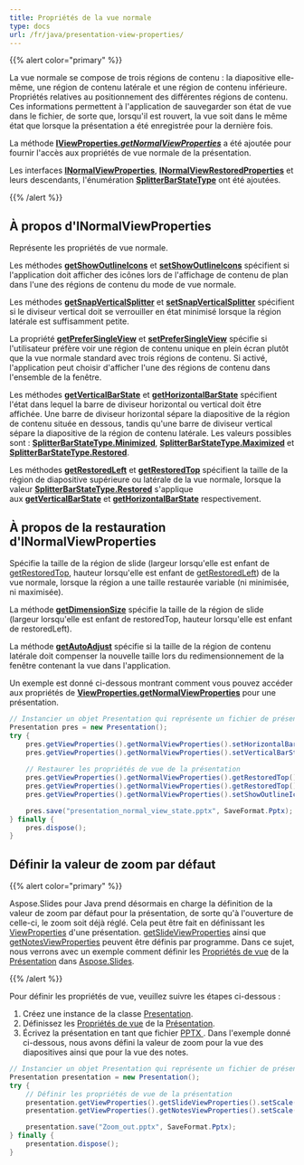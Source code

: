 ```yaml
---
title: Propriétés de la vue normale
type: docs
url: /fr/java/presentation-view-properties/
---
```


{{% alert color="primary" %}} 

La vue normale se compose de trois régions de contenu : la diapositive elle-même, une région de contenu latérale et une région de contenu inférieure. Propriétés relatives au positionnement des différentes régions de contenu. Ces informations permettent à l'application de sauvegarder son état de vue dans le fichier, de sorte que, lorsqu'il est rouvert, la vue soit dans le même état que lorsque la présentation a été enregistrée pour la dernière fois.

La méthode [**IViewProperties.*getNormalViewProperties***](https://reference.aspose.com/slides/java/com.aspose.slides/IViewProperties#getNormalViewProperties--) a été ajoutée pour fournir l'accès aux propriétés de vue normale de la présentation. 

Les interfaces [**INormalViewProperties**](https://reference.aspose.com/slides/java/com.aspose.slides/INormalViewProperties), [**INormalViewRestoredProperties**](https://reference.aspose.com/slides/java/com.aspose.slides/INormalViewRestoredProperties) et leurs descendants, l'énumération [**SplitterBarStateType**](https://reference.aspose.com/slides/java/com.aspose.slides/SplitterBarStateType) ont été ajoutées.

{{% /alert %}} 


## **À propos d'INormalViewProperties** #
Représente les propriétés de vue normale.

Les méthodes [**getShowOutlineIcons**](https://reference.aspose.com/slides/java/com.aspose.slides/INormalViewProperties#getShowOutlineIcons--) et [**setShowOutlineIcons**](https://reference.aspose.com/slides/java/com.aspose.slides/INormalViewProperties#setShowOutlineIcons-boolean-) spécifient si l'application doit afficher des icônes lors de l'affichage de contenu de plan dans l'une des régions de contenu du mode de vue normale.

Les méthodes [**getSnapVerticalSplitter**](https://reference.aspose.com/slides/java/com.aspose.slides/INormalViewProperties#getSnapVerticalSplitter--) et [**setSnapVerticalSplitter**](https://reference.aspose.com/slides/java/com.aspose.slides/INormalViewProperties#setSnapVerticalSplitter-boolean-) spécifient si le diviseur vertical doit se verrouiller en état minimisé lorsque la région latérale est suffisamment petite.

La propriété [**getPreferSingleView**](https://reference.aspose.com/slides/java/com.aspose.slides/INormalViewProperties#getPreferSingleView--) et [**setPreferSingleView**](https://reference.aspose.com/slides/java/com.aspose.slides/INormalViewProperties#setPreferSingleView-boolean-) spécifie si l'utilisateur préfère voir une région de contenu unique en plein écran plutôt que la vue normale standard avec trois régions de contenu. Si activé, l'application peut choisir d'afficher l'une des régions de contenu dans l'ensemble de la fenêtre.

Les méthodes [**getVerticalBarState**](https://reference.aspose.com/slides/java/com.aspose.slides/INormalViewProperties#getVerticalBarState--) et [**getHorizontalBarState**](https://reference.aspose.com/slides/java/com.aspose.slides/INormalViewProperties#getHorizontalBarState--) spécifient l'état dans lequel la barre de diviseur horizontal ou vertical doit être affichée. Une barre de diviseur horizontal sépare la diapositive de la région de contenu située en dessous, tandis qu'une barre de diviseur vertical sépare la diapositive de la région de contenu latérale. Les valeurs possibles sont : [**SplitterBarStateType.Minimized**](https://reference.aspose.com/slides/java/com.aspose.slides/SplitterBarStateType#Minimized), [**SplitterBarStateType.Maximized**](https://reference.aspose.com/slides/java/com.aspose.slides/SplitterBarStateType#Maximized) et [**SplitterBarStateType.Restored**](https://reference.aspose.com/slides/java/com.aspose.slides/SplitterBarStateType#Restored).

Les méthodes [**getRestoredLeft**](https://reference.aspose.com/slides/java/com.aspose.slides/INormalViewProperties#getRestoredLeft--) et [**getRestoredTop**](https://reference.aspose.com/slides/java/com.aspose.slides/INormalViewProperties#getRestoredTop--) spécifient la taille de la région de diapositive supérieure ou latérale de la vue normale, lorsque la valeur [**SplitterBarStateType.Restored**](https://reference.aspose.com/slides/java/com.aspose.slides/SplitterBarStateType#Restored) s'applique aux [**getVerticalBarState**](https://reference.aspose.com/slides/java/com.aspose.slides/INormalViewProperties#getVerticalBarState--) et [**getHorizontalBarState**](https://reference.aspose.com/slides/java/com.aspose.slides/INormalViewProperties#getHorizontalBarState--) respectivement.


## **À propos de la restauration d'INormalViewProperties** 
Spécifie la taille de la région de slide (largeur lorsqu'elle est enfant de [getRestoredTop](https://reference.aspose.com/slides/java/com.aspose.slides/INormalViewProperties#getRestoredTop--), hauteur lorsqu'elle est enfant de [getRestoredLeft](https://reference.aspose.com/slides/java/com.aspose.slides/INormalViewProperties#getRestoredLeft--)) de la vue normale, lorsque la région a une taille restaurée variable (ni minimisée, ni maximisée). 

La méthode [**getDimensionSize**](https://reference.aspose.com/slides/java/com.aspose.slides/INormalViewRestoredProperties#getDimensionSize--) spécifie la taille de la région de slide (largeur lorsqu'elle est enfant de restoredTop, hauteur lorsqu'elle est enfant de restoredLeft).

La méthode [**getAutoAdjust**](https://reference.aspose.com/slides/java/com.aspose.slides/INormalViewRestoredProperties#getAutoAdjust--) spécifie si la taille de la région de contenu latérale doit compenser la nouvelle taille lors du redimensionnement de la fenêtre contenant la vue dans l'application.

Un exemple est donné ci-dessous montrant comment vous pouvez accéder aux propriétés de [**ViewProperties.getNormalViewProperties**](https://reference.aspose.com/slides/java/com.aspose.slides/ViewProperties#getNormalViewProperties--) pour une présentation.

```java
// Instancier un objet Presentation qui représente un fichier de présentation
Presentation pres = new Presentation();
try {
    pres.getViewProperties().getNormalViewProperties().setHorizontalBarState(SplitterBarStateType.Restored);
    pres.getViewProperties().getNormalViewProperties().setVerticalBarState(SplitterBarStateType.Maximized);
    
    // Restaurer les propriétés de vue de la présentation
    pres.getViewProperties().getNormalViewProperties().getRestoredTop().setAutoAdjust(true);
    pres.getViewProperties().getNormalViewProperties().getRestoredTop().setDimensionSize(80);
    pres.getViewProperties().getNormalViewProperties().setShowOutlineIcons(true);

    pres.save("presentation_normal_view_state.pptx", SaveFormat.Pptx);
} finally {
    pres.dispose();
}
```

## **Définir la valeur de zoom par défaut**
{{% alert color="primary" %}} 

Aspose.Slides pour Java prend désormais en charge la définition de la valeur de zoom par défaut pour la présentation, de sorte qu'à l'ouverture de celle-ci, le zoom soit déjà réglé. Cela peut être fait en définissant les [ViewProperties](https://reference.aspose.com/slides/java/com.aspose.slides/ViewProperties) d'une présentation. [getSlideViewProperties](https://reference.aspose.com/slides/java/com.aspose.slides/ViewProperties#getSlideViewProperties--) ainsi que [getNotesViewProperties](https://reference.aspose.com/slides/java/com.aspose.slides/ViewProperties#getNotesViewProperties--) peuvent être définis par programme. Dans ce sujet, nous verrons avec un exemple comment définir les [Propriétés de vue](https://reference.aspose.com/slides/java/com.aspose.slides/ViewProperties) de la [Présentation](https://reference.aspose.com/slides/java/com.aspose.slides/presentation) dans [Aspose.Slides](/slides/fr/).

{{% /alert %}} 

Pour définir les propriétés de vue, veuillez suivre les étapes ci-dessous :

1. Créez une instance de la classe [Presentation](https://reference.aspose.com/slides/java/com.aspose.slides/presentation).
1. Définissez les [Propriétés de vue](https://reference.aspose.com/slides/java/com.aspose.slides/ViewProperties) de la [Présentation](https://reference.aspose.com/slides/java/com.aspose.slides/presentation).
1. Écrivez la présentation en tant que fichier [PPTX ](https://docs.fileformat.com/presentation/pptx/).
   Dans l'exemple donné ci-dessous, nous avons défini la valeur de zoom pour la vue des diapositives ainsi que pour la vue des notes.

```java
// Instancier un objet Presentation qui représente un fichier de présentation
Presentation presentation = new Presentation();
try {
    // Définir les propriétés de vue de la présentation
    presentation.getViewProperties().getSlideViewProperties().setScale(100); // Valeur de zoom en pourcentages pour la vue des diapositives
    presentation.getViewProperties().getNotesViewProperties().setScale(100); // Valeur de zoom en pourcentages pour la vue des notes 

    presentation.save("Zoom_out.pptx", SaveFormat.Pptx);
} finally {
    presentation.dispose();
}
```
